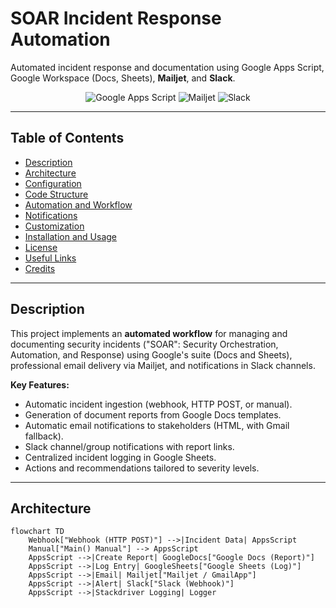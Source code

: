 # SOAR Incident Response Automation

Automated incident response and documentation using Google Apps Script, Google Workspace (Docs, Sheets), **Mailjet**, and **Slack**.

<div align="center">
<img src="https://img.shields.io/badge/Automation-Google%20Apps%20Script-blue" alt="Google Apps Script"/>
<img src="https://img.shields.io/badge/Email-Mailjet-green" alt="Mailjet"/>
<img src="https://img.shields.io/badge/Chat-Slack-%234A154B" alt="Slack"/>
</div>

---

## Table of Contents

- [Description](#description)
- [Architecture](#architecture)
- [Configuration](#configuration)
- [Code Structure](#code-structure)
- [Automation and Workflow](#automation-and-workflow)
- [Notifications](#notifications)
- [Customization](#customization)
- [Installation and Usage](#installation-and-usage)
- [License](#license)
- [Useful Links](#useful-links)
- [Credits](#credits)

---

## Description

This project implements an **automated workflow** for managing and documenting security incidents ("SOAR": Security Orchestration, Automation, and Response) using Google's suite (Docs and Sheets), professional email delivery via Mailjet, and notifications in Slack channels.

**Key Features:**
- Automatic incident ingestion (webhook, HTTP POST, or manual).
- Generation of document reports from Google Docs templates.
- Automatic email notifications to stakeholders (HTML, with Gmail fallback).
- Slack channel/group notifications with report links.
- Centralized incident logging in Google Sheets.
- Actions and recommendations tailored to severity levels.

---

## Architecture

```mermaid
flowchart TD
    Webhook["Webhook (HTTP POST)"] -->|Incident Data| AppsScript
    Manual["Main() Manual"] --> AppsScript
    AppsScript -->|Create Report| GoogleDocs["Google Docs (Report)"]
    AppsScript -->|Log Entry| GoogleSheets["Google Sheets (Log)"]
    AppsScript -->|Email| Mailjet["Mailjet / GmailApp"]
    AppsScript -->|Alert| Slack["Slack (Webhook)"]
    AppsScript -->|Stackdriver Logging| Logger
